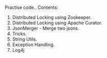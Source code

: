 Practise code..
Contents:

1. Distributed Locking using Zookeeper.
2. Distributed Locking using Apache Curator.
3. JsonMerger - Merge two jsons.
4. Tricks.
5. String Utils.
6. Exception Handling.
7. Log4j

